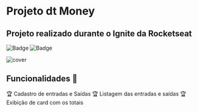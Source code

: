 # Projeto dt Money

## Projeto realizado durante o Ignite da Rocketseat

![Badge](https://img.shields.io/static/v1?label=Typescript&message=linguagem&color=blue&style=for-the-badge&logo=Typescript)
![Badge](https://img.shields.io/static/v1?label=react&message=framework&color=blue&style=for-the-badge&logo=REACT)

![cover](./cover.png)

## Funcionalidades :checkered_flag:

:trophy: Cadastro de entradas e Saídas
:trophy: Listagem das entradas e saídas
:trophy: Exibição de card com os totais
